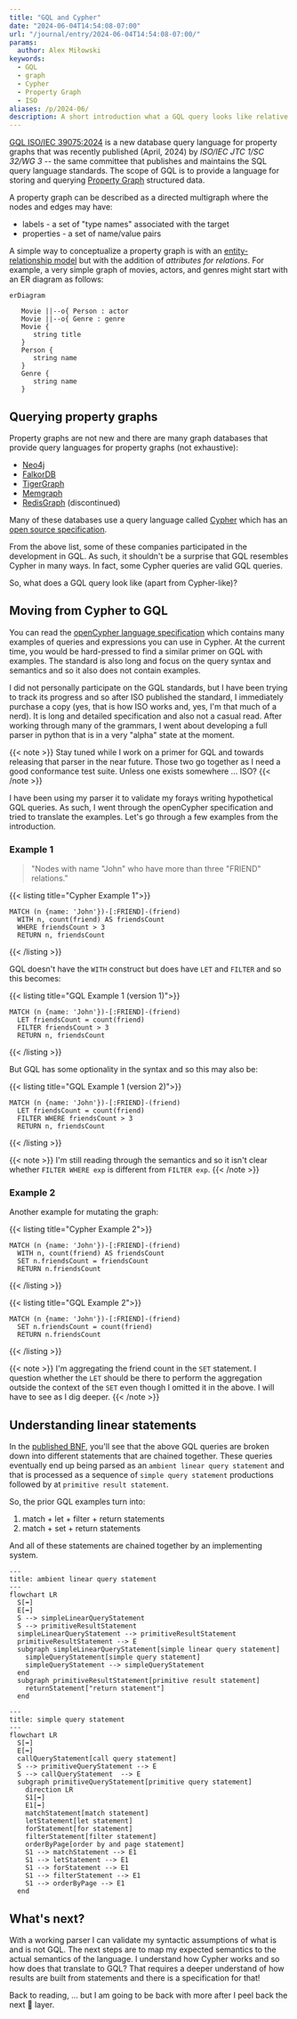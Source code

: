 ```yaml
---
title: "GQL and Cypher"
date: "2024-06-04T14:54:08-07:00"
url: "/journal/entry/2024-06-04T14:54:08-07:00/"
params:
  author: Alex Miłowski
keywords:
  - GQL
  - graph
  - Cypher
  - Property Graph
  - ISO
aliases: /p/2024-06/
description: A short introduction what a GQL query looks like relative to Cypher
---
```


[GQL ISO/IEC 39075:2024](https://www.iso.org/standard/76120.html) is a new database query language for property graphs that was recently 
published (April, 2024) by *ISO/IEC JTC 1/SC 32/WG 3* -- the same committee that 
publishes and maintains the SQL query language standards. The scope of GQL is to provide a
language for storing and querying [Property Graph](https://en.wikipedia.org/wiki/Property_graphs) structured data.

A property graph can be described as a directed multigraph where the nodes and edges may have:

 * labels - a set of "type names" associated with the target
 * properties - a set of name/value pairs

A simple way to conceptualize a property graph is with an [entity-relationship model](https://en.wikipedia.org/wiki/Entity–relationship_model)
but with the addition of *attributes for relations*. For example, a very simple graph of movies, actors, and genres might start with
an ER diagram as follows:

```mermaid
erDiagram

   Movie ||--o{ Person : actor
   Movie ||--o{ Genre : genre
   Movie {
      string title
   }
   Person {
      string name
   }
   Genre {
      string name
   }

```

## Querying property graphs

Property graphs are not new and there are many graph databases that provide query languages for property graphs (not exhaustive):

 * [Neo4j](https://neo4j.com)
 * [FalkorDB](https://www.falkordb.com) 
 * [TigerGraph](https://www.tigergraph.com)
 * [Memgraph](https://memgraph.com)
 * [RedisGraph](https://github.com/RedisGraph) (discontinued)

Many of these databases use a query language called [Cypher](https://en.wikipedia.org/wiki/Cypher_(query_language)) which has an [open source specification](https://opencypher.org).

From the above list, some of these companies participated in the development in GQL. As such, it shouldn't be a surprise that GQL resembles Cypher in many ways.
In fact, some Cypher queries are valid GQL queries.

So, what does a GQL query look like (apart from Cypher-like)?

## Moving from Cypher to GQL

You can read the [openCypher language specification](https://s3.amazonaws.com/artifacts.opencypher.org/openCypher9.pdf) which
contains many examples of queries and expressions you can use in Cypher. At the current time, you would be hard-pressed to find a similar
primer on GQL with examples. The standard is also long and focus on the query syntax and semantics and so it also does not contain examples.

I did not personally participate on the GQL standards, but I have been trying to track its progress and so after ISO published the
standard, I immediately purchase a copy (yes, that is how ISO works and, yes, I'm that much of a nerd). It is long and detailed specification and also not a casual read. After
working through many of the grammars, I went about developing a full parser in python that is in a very "alpha" state at the moment. 

{{< note >}}
Stay tuned while I work on a primer for GQL and towards releasing that parser
in the near future. Those two go together as I need a good conformance test suite. Unless one exists somewhere ... ISO?
{{< /note >}}

I have been using my parser it to validate my forays writing hypothetical GQL queries. As such, I went through the openCypher 
specification and tried to translate the examples. Let's go through a few examples from the introduction.

### Example 1

> "Nodes with name "John" who have more than three "FRIEND" relations."


{{< listing title="Cypher Example 1">}}
```cypher
MATCH (n {name: 'John'})-[:FRIEND]-(friend)
  WITH n, count(friend) AS friendsCount
  WHERE friendsCount > 3
  RETURN n, friendsCount
```
{{< /listing >}}

GQL doesn't have the `WITH` construct but does have `LET` and `FILTER` and so this becomes:

{{< listing title="GQL Example 1 (version 1)">}}
```ISOGQL
MATCH (n {name: 'John'})-[:FRIEND]-(friend)
  LET friendsCount = count(friend)
  FILTER friendsCount > 3
  RETURN n, friendsCount
```
{{< /listing >}}

But GQL has some optionality in the syntax and so this may also be:

{{< listing title="GQL Example 1 (version 2)">}}
```ISOGQL
MATCH (n {name: 'John'})-[:FRIEND]-(friend)
  LET friendsCount = count(friend)
  FILTER WHERE friendsCount > 3
  RETURN n, friendsCount
```
{{< /listing >}}

{{< note >}}
I'm still reading through the semantics and so it isn't clear whether `FILTER WHERE exp` is different from `FILTER exp`.
{{< /note >}}

### Example 2

Another example for mutating the graph:

{{< listing title="Cypher Example 2">}}
```Cypher
MATCH (n {name: 'John'})-[:FRIEND]-(friend)
  WITH n, count(friend) AS friendsCount
  SET n.friendsCount = friendsCount
  RETURN n.friendsCount
```
{{< /listing >}}

{{< listing title="GQL Example 2">}}
```ISOGQL
MATCH (n {name: 'John'})-[:FRIEND]-(friend)
  SET n.friendsCount = count(friend)
  RETURN n.friendsCount
```
{{< /listing >}}

{{< note >}}
I'm aggregating the friend count in the `SET` statement. I question whether the `LET` should be there to 
perform the aggregation outside the context of the `SET` even though I omitted it in the above. I will have to see as I dig deeper.
{{< /note >}}


## Understanding linear statements

In the [published BNF](https://standards.iso.org/iso-iec/39075/ed-1/en/ISO_IEC_39075(en).bnf.txt), you'll see that the above GQL queries are broken down into different statements that are chained together. These
queries eventually end up being parsed as an `ambient linear query statement` and that is processed as a sequence of
`simple query statement` productions followed by at `primitive result statement`. 

So, the prior GQL examples turn into:

  1. match + let + filter + return statements
  2. match + set + return statements

And all of these statements are chained together by an implementing system.


```mermaid
---
title: ambient linear query statement
---
flowchart LR
  S[➡]
  E[➡]
  S --> simpleLinearQueryStatement
  S --> primitiveResultStatement
  simpleLinearQueryStatement --> primitiveResultStatement
  primitiveResultStatement --> E
  subgraph simpleLinearQueryStatement[simple linear query statement]
    simpleQueryStatement[simple query statement]
    simpleQueryStatement --> simpleQueryStatement
  end
  subgraph primitiveResultStatement[primitive result statement]
    returnStatement["return statement"]
  end
```

```mermaid
---
title: simple query statement
---
flowchart LR
  S[➡]
  E[➡]
  callQueryStatement[call query statement]
  S --> primitiveQueryStatement --> E
  S --> callQueryStatement  --> E
  subgraph primitiveQueryStatement[primitive query statement]
    direction LR
    S1[➡]
    E1[➡]
    matchStatement[match statement]
    letStatement[let statement]
    forStatement[for statement]
    filterStatement[filter statement]
    orderByPage[order by and page statement]
    S1 --> matchStatement --> E1
    S1 --> letStatement --> E1
    S1 --> forStatement --> E1
    S1 --> filterStatement --> E1
    S1 --> orderByPage --> E1
  end
```

## What's next?

With a working parser I can validate my syntactic assumptions of what is and is not GQL. The next steps are to map my
expected semantics to the actual semantics of the language. I understand how Cypher works and so how does that
translate to GQL? That requires a deeper understand of how results are built from statements and there is a specification for that!

Back to reading, ... but I am going to be back with more after I peel back the next 🧅 layer. 
